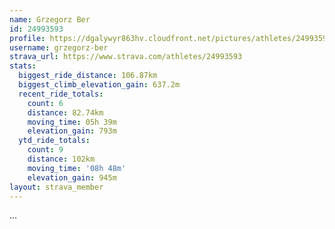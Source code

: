 ```yaml
---
name: Grzegorz Ber
id: 24993593
profile: https://dgalywyr863hv.cloudfront.net/pictures/athletes/24993593/7453165/11/large.jpg
username: grzegorz-ber
strava_url: https://www.strava.com/athletes/24993593
stats:
  biggest_ride_distance: 106.87km
  biggest_climb_elevation_gain: 637.2m
  recent_ride_totals:
    count: 6
    distance: 82.74km
    moving_time: 05h 39m
    elevation_gain: 793m
  ytd_ride_totals:
    count: 9
    distance: 102km
    moving_time: '08h 48m'
    elevation_gain: 945m
layout: strava_member
--- 
```

...
